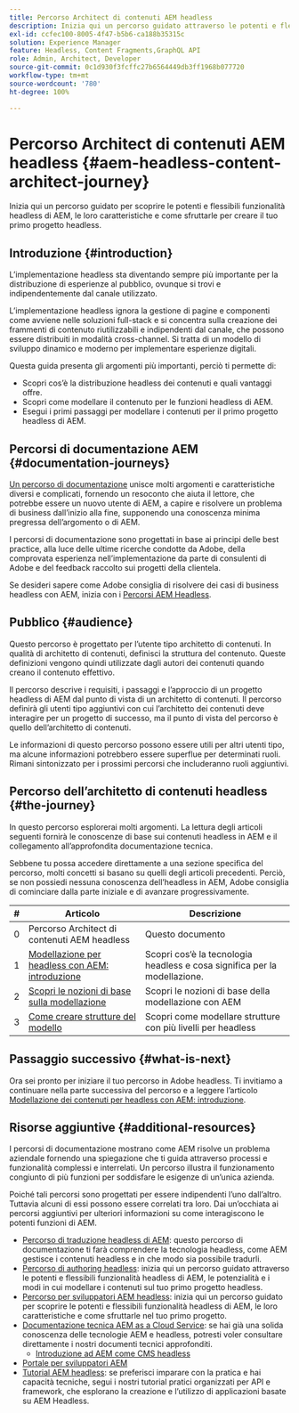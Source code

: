 ```yaml
---
title: Percorso Architect di contenuti AEM headless
description: Inizia qui un percorso guidato attraverso le potenti e flessibili funzionalità headless di AEM, le loro caratteristiche e come modellare i contenuti sul tuo primo progetto headless.
exl-id: ccfec100-8005-4f47-b5b6-ca188b35315c
solution: Experience Manager
feature: Headless, Content Fragments,GraphQL API
role: Admin, Architect, Developer
source-git-commit: 0c1d930f3fcffc27b6564449db3ff1968b077720
workflow-type: tm+mt
source-wordcount: '780'
ht-degree: 100%

---
```


# Percorso Architect di contenuti AEM headless {#aem-headless-content-architect-journey}

Inizia qui un percorso guidato per scoprire le potenti e flessibili funzionalità headless di AEM, le loro caratteristiche e come sfruttarle per creare il tuo primo progetto headless.

## Introduzione {#introduction}

L’implementazione headless sta diventando sempre più importante per la distribuzione di esperienze al pubblico, ovunque si trovi e indipendentemente dal canale utilizzato.

L’implementazione headless ignora la gestione di pagine e componenti come avviene nelle soluzioni full-stack e si concentra sulla creazione dei frammenti di contenuto riutilizzabili e indipendenti dal canale, che possono essere distribuiti in modalità cross-channel. Si tratta di un modello di sviluppo dinamico e moderno per implementare esperienze digitali.

Questa guida presenta gli argomenti più importanti, perciò ti permette di:

* Scopri cos’è la distribuzione headless dei contenuti e quali vantaggi offre.
* Scopri come modellare il contenuto per le funzioni headless di AEM.
* Esegui i primi passaggi per modellare i contenuti per il primo progetto headless di AEM.

## Percorsi di documentazione AEM {#documentation-journeys}

[Un percorso di documentazione](/help/journey-documentation/documentation-journeys.md) unisce molti argomenti e caratteristiche diversi e complicati, fornendo un resoconto che aiuta il lettore, che potrebbe essere un nuovo utente di AEM, a capire e risolvere un problema di business dall’inizio alla fine, supponendo una conoscenza minima pregressa dell’argomento o di AEM.

I percorsi di documentazione sono progettati in base ai principi delle best practice, alla luce delle ultime ricerche condotte da Adobe, della comprovata esperienza nell’implementazione da parte di consulenti di Adobe e del feedback raccolto sui progetti della clientela.

Se desideri sapere come Adobe consiglia di risolvere dei casi di business headless con AEM, inizia con i [Percorsi AEM Headless](/help/journey-documentation/documentation-journeys.md).

## Pubblico {#audience}

Questo percorso è progettato per l’utente tipo architetto di contenuti. In qualità di architetto di contenuti, definisci la struttura del contenuto. Queste definizioni vengono quindi utilizzate dagli autori dei contenuti quando creano il contenuto effettivo.

Il percorso descrive i requisiti, i passaggi e l’approccio di un progetto headless di AEM dal punto di vista di un architetto di contenuti. Il percorso definirà gli utenti tipo aggiuntivi con cui l’architetto dei contenuti deve interagire per un progetto di successo, ma il punto di vista del percorso è quello dell’architetto di contenuti.

Le informazioni di questo percorso possono essere utili per altri utenti tipo, ma alcune informazioni potrebbero essere superflue per determinati ruoli. Rimani sintonizzato per i prossimi percorsi che includeranno ruoli aggiuntivi.

## Percorso dell’architetto di contenuti headless {#the-journey}

In questo percorso esplorerai molti argomenti. La lettura degli articoli seguenti fornirà le conoscenze di base sui contenuti headless in AEM e il collegamento all’approfondita documentazione tecnica.

Sebbene tu possa accedere direttamente a una sezione specifica del percorso, molti concetti si basano su quelli degli articoli precedenti. Perciò, se non possiedi nessuna conoscenza dell’headless in AEM, Adobe consiglia di cominciare dalla parte iniziale e di avanzare progressivamente.

| # | Articolo | Descrizione |
|---|---|---|
| 0 | Percorso Architect di contenuti AEM headless | Questo documento |
| 1 | [Modellazione per headless con AEM: introduzione](introduction.md) | Scopri cos‘è la tecnologia headless e cosa significa per la modellazione. |
| 2 | [Scopri le nozioni di base sulla modellazione](basics.md) | Scopri le nozioni di base della modellazione con AEM |
| 3 | [Come creare strutture del modello](model-structure.md) | Scopri come modellare strutture con più livelli per headless |

## Passaggio successivo {#what-is-next}

Ora sei pronto per iniziare il tuo percorso in Adobe headless. Ti invitiamo a continuare nella parte successiva del percorso e a leggere l’articolo [Modellazione dei contenuti per headless con AEM: introduzione](introduction.md).

## Risorse aggiuntive {#additional-resources}

I percorsi di documentazione mostrano come AEM risolve un problema aziendale fornendo una spiegazione che ti guida attraverso processi e funzionalità complessi e interrelati. Un percorso illustra il funzionamento congiunto di più funzioni per soddisfare le esigenze di un’unica azienda.

Poiché tali percorsi sono progettati per essere indipendenti l’uno dall’altro. Tuttavia alcuni di essi possono essere correlati tra loro. Dai un’occhiata ai percorsi aggiuntivi per ulteriori informazioni su come interagiscono le potenti funzioni di AEM.

* [Percorso di traduzione headless di AEM](/help/journey-headless/translation/overview.md): questo percorso di documentazione ti farà comprendere la tecnologia headless, come AEM gestisce i contenuti headless e in che modo sia possibile tradurli.
* [Percorso di authoring headless](/help/journey-headless/author/overview.md): inizia qui un percorso guidato attraverso le potenti e flessibili funzionalità headless di AEM, le potenzialità e i modi in cui modellare i contenuti sul tuo primo progetto headless.
* [Percorso per sviluppatori AEM headless](/help/journey-headless/developer/overview.md): inizia qui un percorso guidato per scoprire le potenti e flessibili funzionalità headless di AEM, le loro caratteristiche e come sfruttarle nel tuo primo progetto.
* [Documentazione tecnica AEM as a Cloud Service](https://experienceleague.adobe.com/docs/experience-manager-cloud-service.html?lang=it): se hai già una solida conoscenza delle tecnologie AEM e headless, potresti voler consultare direttamente i nostri documenti tecnici approfonditi.
   * [Introduzione ad AEM come CMS headless](/help/headless/introduction.md)
* [Portale per sviluppatori AEM](https://experienceleague.adobe.com/landing/experience-manager/headless/developer.html?lang=it)
* [Tutorial AEM headless](https://experienceleague.adobe.com/docs/experience-manager-learn/getting-started-with-aem-headless/overview.html?lang=it): se preferisci imparare con la pratica e hai capacità tecniche, segui i nostri tutorial pratici organizzati per API e framework, che esplorano la creazione e l’utilizzo di applicazioni basate su AEM Headless.
